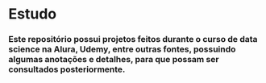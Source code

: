 # Estudo
### Este repositório possui projetos feitos durante o curso de data science na Alura, Udemy, entre outras fontes, possuindo algumas anotações e detalhes, para que possam ser consultados posteriormente.
